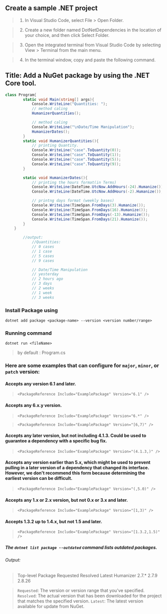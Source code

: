 ## Create a sample .NET project
> 1. In Visual Studio Code, select File > Open Folder.

> 2. Create a new folder named DotNetDependencies in the location of your choice, and then click Select Folder.

> 3. Open the integrated terminal from Visual Studio Code by selecting View > Terminal from the main menu.

> 4. In the terminal window, copy and paste the following command.


## Title: Add a NuGet package by using the .NET Core tool.

```C#
class Program{
        static void Main(string[] args){
            Console.WriteLine("Quantities: ");
            // method caling
            HumanizerQuantities();

            // method caling
            Console.WriteLine("\nDate/Time Manipulation");
            HumanizerDates();
        }
        static void HumanizerQuantities(){
            // printing Quantity.
            Console.WriteLine("case".ToQuantity(0));
            Console.WriteLine("case".ToQuantity(1));
            Console.WriteLine("case".ToQuantity(5));
            Console.WriteLine("case".ToQuantity(9));
        }

        static void HumanizerDates(){
            // printing the hours format(in Terms)
            Console.WriteLine(DateTime.UtcNow.AddHours(-24).Humanize());
            Console.WriteLine(DateTime.UtcNow.AddHours(-2).Humanize());

            // printng days format (weekly bases)
            Console.WriteLine(TimeSpan.FromDays(3).Humanize());
            Console.WriteLine(TimeSpan.FromDays(16).Humanize());
            Console.WriteLine(TimeSpan.FromDays(-13).Humanize());
            Console.WriteLine(TimeSpan.FromDays(21).Humanize());
        }
    }

        //output:
            //Quantities: 
            // 0 cases
            // 1 case
            // 5 cases
            // 9 cases

            // Date/Time Manipulation
            // yesterday
            // 2 hours ago
            // 3 days
            // 2 weeks
            // 1 week
            // 3 weeks
```

### Install Package using  
```.net  
dotnet add package <package-name> --version <version number/range>
```

### Running command
`dotnet run <fileName>`
> by default <fileName>: Program.cs


### Here are some examples that can configure for `major`, `minor`, or `patch` version:

#### Accepts any version 6.1 and later.
> `<PackageReference Include="ExamplePackage" Version="6.1" />`

#### Accepts any 6.x.y version.
> `<PackageReference Include="ExamplePackage" Version="6.*" />`

> `<PackageReference Include="ExamplePackage" Version="[6,7)" />`

#### Accepts any later version, but not including 4.1.3. Could be used to guarantee a dependency with a specific bug fix.
> `<PackageReference Include="ExamplePackage" Version="(4.1.3,)" />`

#### Accepts any version earlier than 5.x, which might be used to prevent pulling in a later version of a dependency that changed its interface. However, we don't recommend this form because determining the earliest version can be difficult. 
> `<PackageReference Include="ExamplePackage" Version="(,5.0)" />`

#### Accepts any 1.x or 2.x version, but not 0.x or 3.x and later.
> `<PackageReference Include="ExamplePackage" Version="[1,3)" />`

#### Accepts 1.3.2 up to 1.4.x, but not 1.5 and later.
> `<PackageReference Include="ExamplePackage" Version="[1.3.2,1.5)" />`

##### The `dotnet list package --outdated` command lists outdated packages.
###### Output:
>Top-level Package      Requested   Resolved   Latest
> Humanizer            2.7.*       2.7.9      2.8.26

> `Requested`: The version or version range that you've specified.
> `Resolved`: The actual version that has been downloaded for the project that matches the specified version.
> `Latest`: The latest version available for update from NuGet.